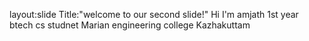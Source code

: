 layout:slide
Title:"welcome to our second slide!"
Hi I'm amjath
1st year btech cs studnet
Marian engineering college
Kazhakuttam
